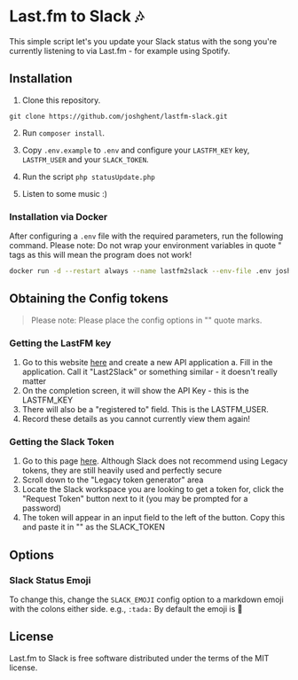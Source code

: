 # Last.fm to Slack 🎶

This simple script let's you update your Slack status with the song you're currently listening to via Last.fm - for example using Spotify.

## Installation

1. Clone this repository.

```
git clone https://github.com/joshghent/lastfm-slack.git
```

2. Run `composer install`.

3. Copy `.env.example` to `.env` and configure your `LASTFM_KEY` key, `LASTFM_USER` and your `SLACK_TOKEN`.

4. Run the script `php statusUpdate.php`

5. Listen to some music :)

### Installation via Docker
After configuring a `.env` file with the required parameters, run the following command.
Please note: Do not wrap your environment variables in quote " tags as this will mean the program does not work!
```bash
docker run -d --restart always --name lastfm2slack --env-file .env joshghent/lastfm2slack
```

## Obtaining the Config tokens
> Please note: Please place the config options in "" quote marks.

### Getting the LastFM key
1. Go to this website [here](https://www.last.fm/api/account/create) and create a new API application
  a. Fill in the application. Call it "Last2Slack" or something similar - it doesn't really matter
2. On the completion screen, it will show the API Key - this is the LASTFM_KEY
3. There will also be a "registered to" field. This is the LASTFM_USER.
4. Record these details as you cannot currently view them again!

### Getting the Slack Token
1. Go to this page [here](https://api.slack.com/custom-integrations/legacy-tokens). Although Slack does not recommend using Legacy tokens, they are still heavily used and perfectly secure
2. Scroll down to the "Legacy token generator" area
3. Locate the Slack workspace you are looking to get a token for, click the "Request Token" button next to it (you may be prompted for a password)
4. The token will appear in an input field to the left of the button. Copy this and paste it in "" as the SLACK_TOKEN


## Options

### Slack Status Emoji
To change this, change the `SLACK_EMOJI` config option to a markdown emoji with the colons either side. e.g., `:tada:`
By default the emoji is :musical_note:

## License

Last.fm to Slack is free software distributed under the terms of the MIT license.
